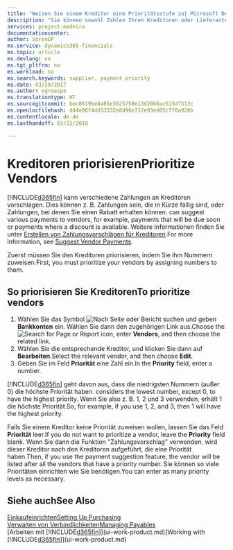 ```yaml
---
title: "Weisen Sie einem Kreditor eine Prioritätsstufe zu| Microsoft Docs"
description: "Sie können sowohl Zahlen Ihren Kreditoren oder Lieferanten zuweisen, um sie zu priorisieren und Zahlungsvorschläge in Finance and Operations, Business edition zu erleichtern."
services: project-madeira
documentationcenter: 
author: SorenGP
ms.service: dynamics365-financials
ms.topic: article
ms.devlang: na
ms.tgt_pltfrm: na
ms.workload: na
ms.search.keywords: supplier, payment priority
ms.date: 03/29/2017
ms.author: sgroespe
ms.translationtype: HT
ms.sourcegitcommit: bec0619be0a65e3625759e13d2866ac615d7513c
ms.openlocfilehash: d44e06f4dd33332e8d96e712e93ed05c7f0a920b
ms.contentlocale: de-de
ms.lasthandoff: 03/22/2018

---
```

# <a name="prioritize-vendors"></a><span data-ttu-id="970cb-103">Kreditoren priorisieren</span><span class="sxs-lookup"><span data-stu-id="970cb-103">Prioritize Vendors</span></span>
[!INCLUDE[d365fin](includes/d365fin_md.md)]<span data-ttu-id="970cb-104"> kann verschiedene Zahlungen an Kreditoren vorschlagen. Dies können z. B. Zahlungen sein, die in Kürze fällig sind, oder Zahlungen, bei denen Sie einen Rabatt erhalten können.</span><span class="sxs-lookup"><span data-stu-id="970cb-104"> can suggest various payments to vendors, for example, payments that will be due soon or payments where a discount is available.</span></span> <span data-ttu-id="970cb-105">Weitere Informationen finden Sie unter [Erstellen von Zahlungsvorschlägen für Kreditoren](payables-how-suggest-vendor-payments.md).</span><span class="sxs-lookup"><span data-stu-id="970cb-105">For more information, see [Suggest Vendor Payments](payables-how-suggest-vendor-payments.md).</span></span>

<span data-ttu-id="970cb-106">Zuerst müssen Sie den Kreditoren priorisieren, indem Sie ihm Nummern zuweisen.</span><span class="sxs-lookup"><span data-stu-id="970cb-106">First, you must prioritize your vendors by assigning numbers to them.</span></span>

## <a name="to-prioritize-vendors"></a><span data-ttu-id="970cb-107">So priorisieren Sie Kreditoren</span><span class="sxs-lookup"><span data-stu-id="970cb-107">To prioritize vendors</span></span>
1. <span data-ttu-id="970cb-108">Wählen Sie das Symbol ![Nach Seite oder Bericht suchen](media/ui-search/search_small.png "Nach Seite oder Bericht suchen") und geben **Bankkonten** ein. Wählen Sie dann den zugehörigen Link aus.</span><span class="sxs-lookup"><span data-stu-id="970cb-108">Choose the ![Search for Page or Report](media/ui-search/search_small.png "Search for Page or Report icon") icon, enter **Vendors**, and then choose the related link.</span></span>
2. <span data-ttu-id="970cb-109">Wählen Sie die entsprechende Kreditor, und klicken Sie dann auf **Bearbeiten**.</span><span class="sxs-lookup"><span data-stu-id="970cb-109">Select the relevant vendor, and then choose **Edit**.</span></span>
3. <span data-ttu-id="970cb-110">Geben Sie im Feld **Priorität** eine Zahl ein.</span><span class="sxs-lookup"><span data-stu-id="970cb-110">In the **Priority** field, enter a number.</span></span>

[!INCLUDE[d365fin](includes/d365fin_md.md)]<span data-ttu-id="970cb-111"> geht davon aus, dass die niedrigsten Nummern (außer 0) die höchste Priorität haben.</span><span class="sxs-lookup"><span data-stu-id="970cb-111"> considers the lowest number, except 0, to have the highest priority.</span></span> <span data-ttu-id="970cb-112">Wenn Sie also z. B. 1, 2 und 3 verwenden, erhält 1 die höchste Priorität.</span><span class="sxs-lookup"><span data-stu-id="970cb-112">So, for example, if you use 1, 2, and 3, then 1 will have the highest priority.</span></span>

<span data-ttu-id="970cb-113">Falls Sie einem Kreditor keine Priorität zuweisen wollen, lassen Sie das Feld **Priorität** leer.</span><span class="sxs-lookup"><span data-stu-id="970cb-113">If you do not want to prioritize a vendor, leave the **Priority** field blank.</span></span> <span data-ttu-id="970cb-114">Wenn Sie dann die Funktion "Zahlungsvorschlag" verwenden, wird dieser Kreditor nach den Kreditoren aufgeführt, die eine Priorität haben.</span><span class="sxs-lookup"><span data-stu-id="970cb-114">Then, if you use the payment suggestion feature, the vendor will be listed after all the vendors that have a priority number.</span></span> <span data-ttu-id="970cb-115">Sie können so viele Prioritäten einrichten wie Sie benötigen.</span><span class="sxs-lookup"><span data-stu-id="970cb-115">You can enter as many priority levels as necessary.</span></span>

## <a name="see-also"></a><span data-ttu-id="970cb-116">Siehe auch</span><span class="sxs-lookup"><span data-stu-id="970cb-116">See Also</span></span>
[<span data-ttu-id="970cb-117">Einkaufeinrichten</span><span class="sxs-lookup"><span data-stu-id="970cb-117">Setting Up Purchasing</span></span>](purchasing-setup-purchasing.md)  
[<span data-ttu-id="970cb-118">Verwalten von Verbindlichkeiten</span><span class="sxs-lookup"><span data-stu-id="970cb-118">Managing Payables</span></span>](payables-manage-payables.md)  
<span data-ttu-id="970cb-119">[Arbeiten mit [!INCLUDE[d365fin](includes/d365fin_md.md)]](ui-work-product.md)</span><span class="sxs-lookup"><span data-stu-id="970cb-119">[Working with [!INCLUDE[d365fin](includes/d365fin_md.md)]](ui-work-product.md)</span></span>

